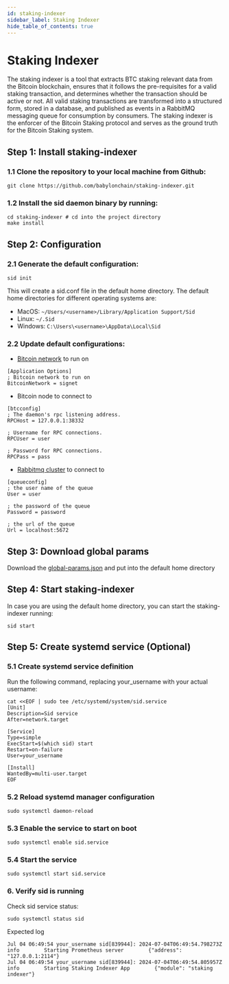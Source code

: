 ```yaml
---
id: staking-indexer
sidebar_label: Staking Indexer
hide_table_of_contents: true
---
```

# Staking Indexer
The staking indexer is a tool that extracts BTC staking relevant data from the Bitcoin blockchain, ensures that it follows the pre-requisites for a valid staking transaction, and determines whether the transaction should be active or not. All valid staking transactions are transformed into a structured form, stored in a database, and published as events in a RabbitMQ messaging queue for consumption by consumers. The staking indexer is the enforcer of the Bitcoin Staking protocol and serves as the ground truth for the Bitcoin Staking system.
## Step 1: Install staking-indexer

### 1.1 Clone the repository to your local machine from Github:

```
git clone https://github.com/babylonchain/staking-indexer.git
```

### 1.2 Install the sid daemon binary by running:

```
cd staking-indexer # cd into the project directory
make install
```

## Step 2: Configuration
### 2.1 Generate the default configuration:

```
sid init
```

This will create a sid.conf file in the default home directory. The default home directories for different operating systems are:
- MacOS:  `~/Users/<username>/Library/Application Support/Sid`
- Linux: `~/.Sid`
- Windows: `C:\Users\<username>\AppData\Local\Sid`

### 2.2 Update default configurations:
- [Bitcoin network](../infra/bitcoind) to run on
```
[Application Options]
; Bitcoin network to run on
BitcoinNetwork = signet
```

- Bitcoin node to connect to
```
[btcconfig]
; The daemon's rpc listening address.
RPCHost = 127.0.0.1:38332

; Username for RPC connections.
RPCUser = user

; Password for RPC connections.
RPCPass = pass
```
- [Rabbitmq cluster](../infra/rabbitmq) to connect to
```
[queueconfig]
; the user name of the queue
User = user

; the password of the queue
Password = password

; the url of the queue
Url = localhost:5672
```

## Step 3: Download global params

Download the [global-params.json](../global-params.md) and put into the default home directory

## Step 4: Start staking-indexer

In case you are using the default home directory, you can start the staking-indexer running:

```
sid start
```

## Step 5: Create systemd service (Optional)

### 5.1 Create systemd service definition
Run the following command, replacing your_username with your actual username:
```
cat <<EOF | sudo tee /etc/systemd/system/sid.service
[Unit]
Description=Sid service
After=network.target

[Service]
Type=simple
ExecStart=$(which sid) start
Restart=on-failure
User=your_username

[Install]
WantedBy=multi-user.target
EOF
```

### 5.2 Reload systemd manager configuration

```
sudo systemctl daemon-reload
```

### 5.3 Enable the service to start on boot

```
sudo systemctl enable sid.service
```

### 5.4 Start the service

```
sudo systemctl start sid.service
```

### 6. Verify sid is running

Check sid service status:
```
sudo systemctl status sid
```
Expected log
```
Jul 04 06:49:54 your_username sid[839944]: 2024-07-04T06:49:54.798273Z        info        Starting Prometheus server        {"address": "127.0.0.1:2114"}
Jul 04 06:49:54 your_username sid[839944]: 2024-07-04T06:49:54.805957Z        info        Starting Staking Indexer App        {"module": "staking indexer"}
```